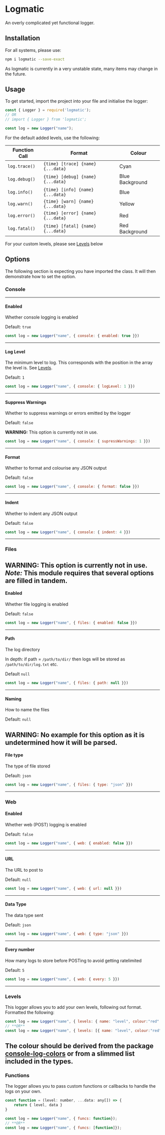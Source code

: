 # Logmatic

An overly complicated yet functional logger.

## Installation

For all systems, please use:
```bash
npm i logmatic --save-exact
```
As logmatic is currently in a very unstable state, many items may change in the future.

## Usage

To get started, import the project into your file and initialise the logger:

```javascript
const { Logger } = require('logmatic');
// OR
// import { Logger } from 'logmatic';

const log = new Logger("name");
```

For the default added levels, use the following: 

| Function Call | Format | Colour |
|----|----|----|
|`log.trace()`|`{time} [trace] {name} {...data}`|Cyan|
|`log.debug()`|`{time} [debug] {name} {...data}`|Blue Background|
|`log.info()`|`{time} [info] {name} {...data}`|Blue|
|`log.warn()`|`{time} [warn] {name} {...data}`|Yellow|
|`log.error()`|`{time} [error] {name} {...data}`|Red|
|`log.fatal()`|`{time} [fatal] {name} {...data}`|Red Background|

For your custom levels, please see [Levels](#levels) below

## Options

The following section is expecting you have imported the class. It will then demonstrate how to set the option.

### Console
---
#### Enabled

Whether console logging is enabled

Default: `true`

```javascript
const log = new Logger("name", { console: { enabled: true }})
```
---
#### Log Level

The minimum level to log. This corresponds with the position in the array the level is. See [Levels](#levels).

Default: `1`

```javascript
const log = new Logger("name", { console: { logLevel: 1 }})
```
---
#### Suppress Warnings

Whether to suppress warnings or errors emitted by the logger

Default: `false`

**WARNING:** This option is currently not in use.

```javascript
const log = new Logger("name", { console: { supressWarnings: 1 }})
```
---
#### Format

Whether to format and colourise any JSON output

Default: `false`

```javascript
const log = new Logger("name", { console: { format: false }})
```
---
#### Indent

Whether to indent any JSON output

Default: `false`

```javascript
const log = new Logger("name", { console: { indent: 4 }})
```
---
### Files

**WARNING:** This option is currently not in use.
*Note:* This module requires that several options are filled in tandem. 
---
#### Enabled

Whether file logging is enabled

Default: `false`

```javascript
const log = new Logger("name", { files: { enabled: false }})
```
---
#### Path

The log directory

In depth: if path = `/path/to/dir/` then logs will be stored as `/path/to/dir/log.txt` etc.

Default `null`

```javascript
const log = new Logger("name", { files: { path: null }})
```
---
#### Naming

How to name the files

Default: `null`

**WARNING:** No example for this option as it is undetermined how it will be parsed.
---
#### File type

The type of file stored

Default: `json`

```javascript
const log = new Logger("name", { files: { type: "json" }})
```
---
### Web
#### Enabled

Whether web (POST) logging is enabled

Default: `false`

```javascript
const log = new Logger("name", { web: { enabled: false }})
```
---
#### URL

The URL to post to

Default: `null`

```javascript
const log = new Logger("name", { web: { url: null }})
```
---
#### Data Type

The data type sent

Default: `json`

```javascript
const log = new Logger("name", { web: { type: "json" }})
```
---
#### Every number

How many logs to store before POSTing to avoid getting ratelimited

Default: `5`

```javascript
const log = new Logger("name", { web: { every: 5 }})
```

---
### Levels

This logger allows you to add your own levels, following out format. Formatted the following:
```javascript
const log = new Logger("name", { levels: { name: "level", colour:"red" }})
// **OR**
const log = new Logger("name", { levels: [{ name: "level", colour:"red" }]})
```

The colour should be derived from the package [console-log-colors](https://www.npmjs.com/package/console-log-colors) or from a slimmed list included in the types.
---
### Functions

The logger allows you to pass custom functions or callbacks to handle the logs on your own.

```javascript
const function = (level: number, ...data: any[]) => {
    return { level, data }
}

const log = new Logger("name", { funcs: function});
// **OR**
const log = new Logger("name", { funcs: [function]});

```